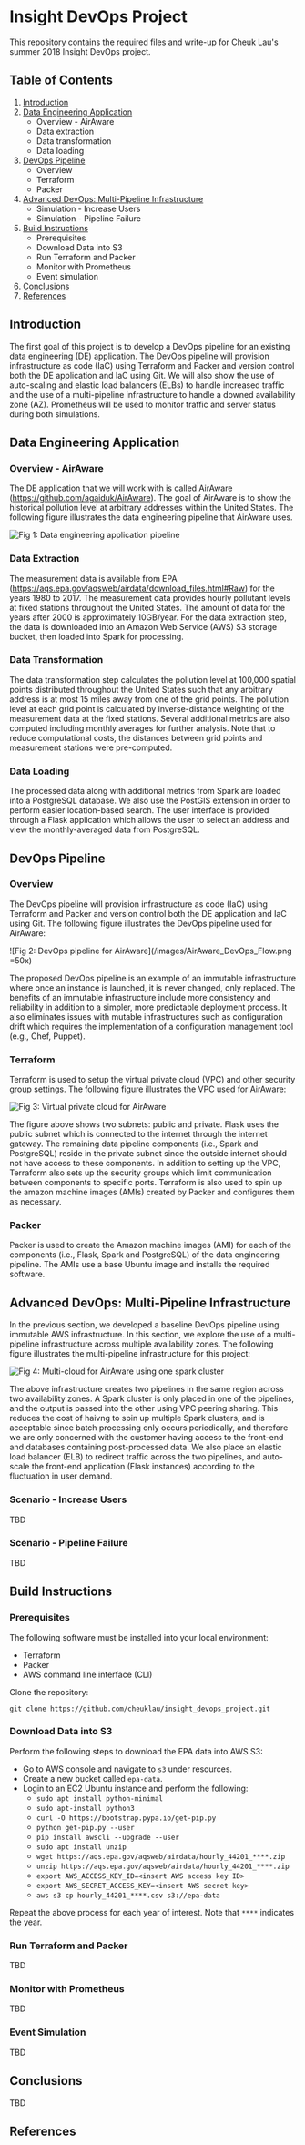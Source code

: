 # Insight DevOps Project

This repository contains the required files and write-up for Cheuk Lau's summer 2018 Insight DevOps project.

## Table of Contents

1. [Introduction](README.md#introduction)
2. [Data Engineering Application](README.md#data-engineering-application)
	* Overview - AirAware
    * Data extraction
    * Data transformation
    * Data loading
3. [DevOps Pipeline](README.md#devops-pipeline)
    * Overview
    * Terraform
    * Packer
4. [Advanced DevOps: Multi-Pipeline Infrastructure](README.md#advanced-devops)
	* Simulation - Increase Users
	* Simulation - Pipeline Failure
5. [Build Instructions](README.md#build-instructions)
	* Prerequisites
    * Download Data into S3
    * Run Terraform and Packer
    * Monitor with Prometheus
    * Event simulation
6. [Conclusions](README.md#conclusions)
7. [References](README.md#references)

## Introduction

The first goal of this project is to develop a DevOps pipeline for an existing data engineering (DE) application. The DevOps pipeline will provision infrastructure as code (IaC) using Terraform and Packer and version control both the DE application and IaC using Git. We will also show the use of auto-scaling and elastic load balancers (ELBs) to handle increased traffic and the use of a multi-pipeline infrastructure to handle a downed availability zone (AZ). Prometheus will be used to monitor traffic and server status during both simulations.

## Data Engineering Application

### Overview - AirAware

The DE application that we will work with is called AirAware (https://github.com/agaiduk/AirAware). The goal of AirAware is to show the historical pollution level at arbitrary addresses within the United States. The following figure illustrates the data engineering pipeline that AirAware uses.

![Fig 1: Data engineering application pipeline](/images/AirAware_Flow.png)

### Data Extraction

The measurement data is available from EPA (https://aqs.epa.gov/aqsweb/airdata/download_files.html#Raw) for the years 1980 to 2017. The measurement data provides hourly pollutant levels at fixed stations throughout the United States. The amount of data for the years after 2000 is approximately 10GB/year. For the data extraction step, the data is downloaded into an Amazon Web Service (AWS) S3 storage bucket, then loaded into Spark for processing.

### Data Transformation

The data transformation step calculates the pollution level at 100,000 spatial points distributed throughout the United States such that any arbitrary address is at most 15 miles away from one of the grid points. The pollution level at each grid point is calculated by inverse-distance weighting of the measurement data at the fixed stations. Several additional metrics are also computed including monthly averages for further analysis. Note that to reduce computational costs, the distances between grid points and measurement stations were pre-computed.

### Data Loading

The processed data along with additional metrics from Spark are loaded into a PostgreSQL database. We also use the PostGIS extension in order to perform easier location-based search. The user interface is provided through a Flask application which allows the user to select an address and view the monthly-averaged data from PostgreSQL.

## DevOps Pipeline

### Overview

The DevOps pipeline will provision infrastructure as code (IaC) using Terraform and Packer and version control both the DE application and IaC using Git. The following figure illustrates the DevOps pipeline used for AirAware:

![Fig 2: DevOps pipeline for AirAware](/images/AirAware_DevOps_Flow.png =50x)

The proposed DevOps pipeline is an example of an immutable infrastructure where once an instance is launched, it is never changed, only replaced. The benefits of an immutable infrastructure include more consistency and reliability in addition to a simpler, more predictable deployment process. It also eliminates issues with mutable infrastructures such as configuration drift which requires the implementation of a configuration management tool (e.g., Chef, Puppet).

### Terraform

Terraform is used to setup the virtual private cloud (VPC) and other security group settings. The following figure illustrates the VPC used for AirAware:

![Fig 3: Virtual private cloud for AirAware](/images/AirAware_VPC_Single.png)

The figure above shows two subnets: public and private. Flask uses the public subnet which is connected to the internet through the internet gateway. The remaining data pipeline components (i.e., Spark and PostgreSQL) reside in the private subnet since the outside internet should not have access to these components. In addition to setting up the VPC, Terraform also sets up the security groups which limit communication between components to specific ports. Terraform is also used to spin up the amazon machine images (AMIs) created by Packer and configures them as necessary.

### Packer

Packer is used to create the Amazon machine images (AMI) for each of the components (i.e., Flask, Spark and PostgreSQL) of the data engineering pipeline. The AMIs use a base Ubuntu image and installs the required software.

## Advanced DevOps: Multi-Pipeline Infrastructure

In the previous section, we developed a baseline DevOps pipeline using immutable AWS infrastructure. In this section, we explore the use of a multi-pipeline infrastructure across multiple availability zones. The following figure illustrates the multi-pipeline infrastructure for this project:

![Fig 4: Multi-cloud for AirAware using one spark cluster](/images/AirAware_VPC_Multi.png)

The above infrastructure creates two pipelines in the same region across two availability zones. A Spark cluster is only placed in one of the pipelines, and the output is passed into the other using VPC peering sharing. This reduces the cost of haivng to spin up multiple Spark clusters, and is acceptable since batch processing only occurs periodically, and therefore we are only concerned with the customer having access to the front-end and databases containing post-processed data. We also place an elastic load balancer (ELB) to redirect traffic across the two pipelines, and auto-scale the front-end application (Flask instances) according to the fluctuation in user demand.

### Scenario - Increase Users

TBD

### Scenario - Pipeline Failure

TBD

## Build Instructions

### Prerequisites

The following software must be installed into your local environment:

* Terraform
* Packer
* AWS command line interface (CLI)

Clone the repository:

`git clone https://github.com/cheuklau/insight_devops_project.git`

### Download Data into S3

Perform the following steps to download the EPA data into AWS S3:

* Go to AWS console and navigate to `s3` under resources.
* Create a new bucket called `epa-data`.
* Login to an EC2 Ubuntu instance and perform the following:
	* `sudo apt install python-minimal`
	* `sudo apt-install python3`
	* `curl -O https://bootstrap.pypa.io/get-pip.py`
	* `python get-pip.py --user`
	* `pip install awscli --upgrade --user`
	* `sudo apt install unzip`
	* `wget https://aqs.epa.gov/aqsweb/airdata/hourly_44201_****.zip` 
	* `unzip https://aqs.epa.gov/aqsweb/airdata/hourly_44201_****.zip`
	* `export AWS_ACCESS_KEY_ID=<insert AWS access key ID>`
	* `export AWS_SECRET_ACCESS_KEY=<insert AWS secret key>`
	* `aws s3 cp hourly_44201_****.csv s3://epa-data`

Repeat the above process for each year of interest. Note that `****` indicates the year.

### Run Terraform and Packer

TBD

### Monitor with Prometheus

TBD

### Event Simulation

TBD

## Conclusions

TBD

## References


